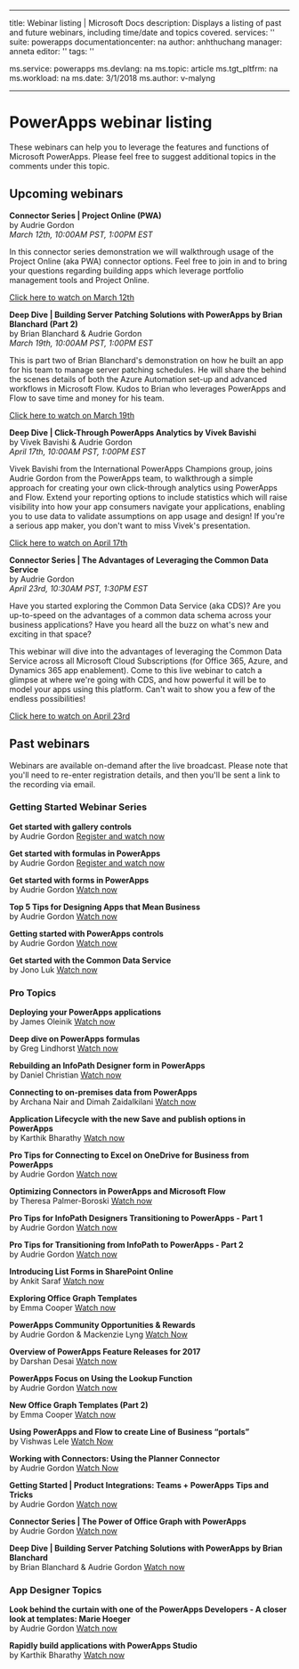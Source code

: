 
---
title: Webinar listing | Microsoft Docs
description: Displays a listing of past and future webinars, including time/date and topics covered.
services: ''
suite: powerapps
documentationcenter: na
author: anhthuchang
manager: anneta
editor: ''
tags: ''

ms.service: powerapps
ms.devlang: na
ms.topic: article
ms.tgt_pltfrm: na
ms.workload: na
ms.date: 3/1/2018
ms.author: v-malyng

---
# PowerApps webinar listing #
These webinars can help you to leverage the features and functions of Microsoft PowerApps. Please feel free to suggest additional topics in the comments under this topic.

## Upcoming webinars ##
**Connector Series | Project Online (PWA)**
<br>by Audrie Gordon
<br>*March 12th, 10:00AM PST, 1:00PM EST*

In this connector series demonstration we will walkthrough usage of the Project Online (aka PWA) connector options. Feel free to join in and to bring your questions regarding building apps which leverage portfolio management tools and Project Online.

[Click here to watch on March 12th](https://www.youtube.com/watch?v=oncGxlmFqy8)


**Deep Dive | Building Server Patching Solutions with PowerApps by Brian Blanchard (Part 2)**
<br>by Brian Blanchard & Audrie Gordon
<br>*March 19th, 10:00AM PST, 1:00PM EST*

This is part two of Brian Blanchard's demonstration on how he built an app for his team to manage server patching schedules. He will share the behind the scenes details of both the Azure Automation set-up and advanced workflows in Microsoft Flow. Kudos to Brian who leverages PowerApps and Flow to save time and money for his team.

[Click here to watch on March 19th](https://www.youtube.com/watch?v=oncGxlmFqy8)

**Deep Dive | Click-Through PowerApps Analytics by Vivek Bavishi**
<br>by Vivek Bavishi & Audrie Gordon
<br>*April 17th, 10:00AM PST, 1:00PM EST*

Vivek Bavishi from the International PowerApps Champions group, joins Audrie Gordon from the PowerApps team, to walkthrough a simple approach for creating your own click-through analytics using PowerApps and Flow. Extend your reporting options to include statistics which will raise visibility into how your app consumers navigate your applications, enabling you to use data to validate assumptions on app usage and design! If you're a serious app maker, you don't want to miss Vivek's presentation.

[Click here to watch on April 17th](https://www.youtube.com/watch?v=OM-rlhKJFTA)

**Connector Series | The Advantages of Leveraging the Common Data Service**
<br>by Audrie Gordon
<br>*April 23rd, 10:30AM PST, 1:30PM EST*

Have you started exploring the Common Data Service (aka CDS)? Are you up-to-speed on the advantages of a common data schema across your business applications? Have you heard all the buzz on what's new and exciting in that space?

This webinar will dive into the advantages of leveraging the Common Data Service across all Microsoft Cloud Subscriptions (for Office 365, Azure, and Dynamics 365 app enablement). Come to this live webinar to catch a glimpse at where we're going with CDS, and how powerful it will be to model your apps using this platform. Can't wait to show you a few of the endless possibilities!

[Click here to watch on April 23rd](https://www.youtube.com/watch?v=JY8r46HnHoI)

## Past webinars ##
Webinars are available on-demand after the live broadcast. Please note that you'll need to re-enter registration details, and then you'll be sent a link to the recording via email.

### Getting Started Webinar Series ###
**Get started with gallery controls**
<br>by Audrie Gordon
[Register and watch now](https://info.microsoft.com/US-EAD-WBNR-FY17-02Feb-28-GettingStartedwithPowerAppsGalleries300759_01Registration-ForminBody.html)

**Get started with formulas in PowerApps**
<br>by Audrie Gordon
[Register and watch now](https://info.microsoft.com/US-EAD-WBNR-FY17-03Mar-14-GettingStartedwithPowerAppsFormulas300770_01Registration-ForminBody.html)

**Get started with forms in PowerApps**
<br>by Audrie Gordon
[Watch now](https://www.youtube.com/watch?v=WnuwLkNbWk4)

**Top 5 Tips for Designing Apps that Mean Business**
<br>by Audrie Gordon
[Watch now](https://www.youtube.com/watch?v=Ql-pK9ixKxw)

**Getting started with PowerApps controls**
<br>by Audrie Gordon
[Watch now](https://www.youtube.com/watch?v=lUo0DXvJENI)

**Get started with the Common Data Service**
<br>by Jono Luk
[Watch now](https://info.microsoft.com/US-PowerBI-WBNR-FY17-04Apr-18-GettingStartedwiththeCommonDataServices312618_01Registration-ForminBody.html)

### Pro Topics ###
**Deploying your PowerApps applications**
<br>by James Oleinik
[Watch now](https://www.youtube.com/watch?v=LF49hFB14Cs)

**Deep dive on PowerApps formulas**
<br>by Greg Lindhorst
[Watch now](https://www.youtube.com/watch?v=PuePMMuj5ps)

**Rebuilding an InfoPath Designer form in PowerApps**
<br>by Daniel Christian
[Watch now](https://www.youtube.com/watch?v=ohQcxcVZSK4)

**Connecting to on-premises data from PowerApps**
<br>by Archana Nair and Dimah Zaidalkilani
[Watch now](https://www.youtube.com/watch?v=YBdO2MAulx8)

**Application Lifecycle with the new Save and publish options in PowerApps**
<br>by Karthik Bharathy
[Watch now](https://www.youtube.com/watch?v=Np3DXBQvq2I)

**Pro Tips for Connecting to Excel on OneDrive for Business from PowerApps**
<br>by Audrie Gordon
[Watch now](https://www.youtube.com/watch?v=WPhux5_3Sfs)

**Optimizing Connectors in PowerApps and Microsoft Flow**
<br>by Theresa Palmer-Boroski
[Watch now](https://www.youtube.com/watch?v=6jwt4qXA2IQ)

**Pro Tips for InfoPath Designers Transitioning to PowerApps - Part 1**
<br>by Audrie Gordon
[Watch now](https://www.youtube.com/watch?v=EZ09dRuiWLw)

**Pro Tips for Transitioning from InfoPath to PowerApps - Part 2**
<br>by Audrie Gordon
[Watch now](https://www.youtube.com/watch?v=Bm2XePxLcSM)

**Introducing List Forms in SharePoint Online**
<br>by Ankit Saraf
[Watch now](https://www.youtube.com/watch?v=3dCwg6wtViI)

**Exploring Office Graph Templates**
<br>by Emma Cooper
[Watch now](https://www.youtube.com/watch?v=SwLNN3tPVNs)

**PowerApps Community Opportunities & Rewards**
<br> by Audrie Gordon & Mackenzie Lyng
[Watch Now](https://www.youtube.com/watch?v=MTIkTPUgDSY)

**Overview of PowerApps Feature Releases for 2017**
<br>by Darshan Desai
[Watch now](https://www.youtube.com/watch?v=XFMh8-zLkEM)

**PowerApps Focus on Using the Lookup Function**
<br>by Audrie Gordon
[Watch now](https://www.youtube.com/watch?v=uTPtNaSK_gc)

**New Office Graph Templates (Part 2)**
<br>by Emma Cooper
[Watch now](https://www.youtube.com/watch?v=9PopTeLdpmU)

**Using PowerApps and Flow to create Line of Business “portals”**
<br>by Vishwas Lele
[Watch Now](http://www.youtube.com/watch?v=eSMAAFHK44c)

**Working with Connectors: Using the Planner Connector**
<br> by Audrie Gordon
[Watch Now](https://www.youtube.com/watch?v=NBPL9Uw7qzg)

**Getting Started | Product Integrations: Teams + PowerApps Tips and Tricks**
<br>by Audrie Gordon
[Watch now](https://www.youtube.com/watch?v=obBQk-aSElI)

**Connector Series | The Power of Office Graph with PowerApps**
<br>by Audrie Gordon
[Watch now](https://www.youtube.com/watch?v=AOGGyoElGaQ)

**Deep Dive | Building Server Patching Solutions with PowerApps by Brian Blanchard**
<br>by Brian Blanchard & Audrie Gordon
[Watch now](https://www.youtube.com/watch?v=QAe0oBecowU)


### App Designer Topics ###
**Look behind the curtain with one of the PowerApps Developers - A closer look at templates: Marie Hoeger**
<br>by Audrie Gordon
[Watch now](https://www.youtube.com/watch?v=YF3DKZxlUdM)

**Rapidly build applications with PowerApps Studio**
<br>by Karthik Bharathy
[Watch now](https://www.youtube.com/watch?v=us85WpXe4cA)
